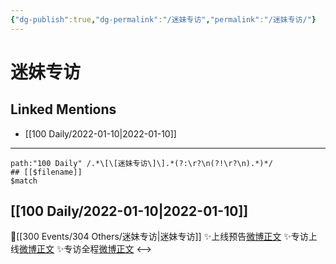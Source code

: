 ```yaml
---
{"dg-publish":true,"dg-permalink":"/迷妹专访","permalink":"/迷妹专访/"}
---
```


# 迷妹专访

## Linked Mentions
- [[100 Daily/2022-01-10\|2022-01-10]]


---

```expander
path:"100 Daily" /.*\[\[迷妹专访\]\].*(?:\r?\n(?!\r?\n).*)*/
## [[$filename]]
$match
```
## [[100 Daily/2022-01-10\|2022-01-10]]
💫[[300 Events/304 Others/迷妹专访\|迷妹专访]]
✨上线预告[微博正文](https://m.weibo.cn/6466290670/4724038528926741)
✨专访上线[微博正文](https://m.weibo.cn/6466290670/4724059860371282)
✨专访全程[微博正文](https://m.weibo.cn/6466290670/4724079782789427)
<-->